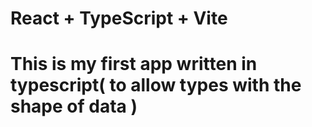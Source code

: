 # React + TypeScript + Vite

<h1>This is my first app written in typescript( to allow types with the shape of data )</h1>
